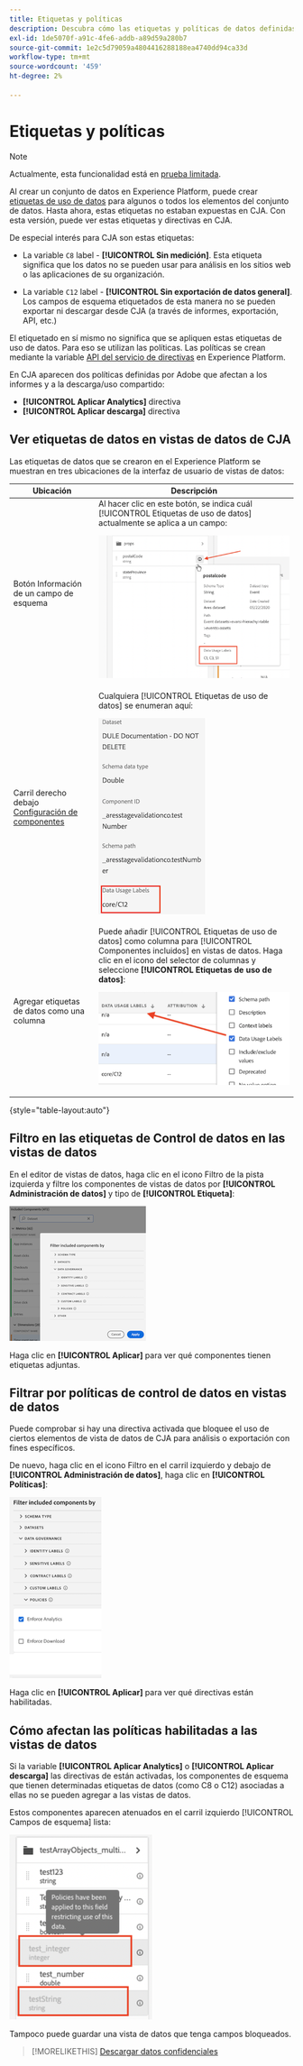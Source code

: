 ```yaml
---
title: Etiquetas y políticas
description: Descubra cómo las etiquetas y políticas de datos definidas en AEP afectan a las vistas de datos y a los informes en CJA.
exl-id: 1de5070f-a91c-4fe6-addb-a89d59a280b7
source-git-commit: 1e2c5d79059a4804416288188ea4740dd94ca33d
workflow-type: tm+mt
source-wordcount: '459'
ht-degree: 2%

---
```


# Etiquetas y políticas

>[!NOTE]
>
>Actualmente, esta funcionalidad está en [prueba limitada](/help/release-notes/releases.md).

Al crear un conjunto de datos en Experience Platform, puede crear [etiquetas de uso de datos](https://experienceleague.adobe.com/docs/experience-platform/data-governance/labels/reference.html?lang=en) para algunos o todos los elementos del conjunto de datos. Hasta ahora, estas etiquetas no estaban expuestas en CJA. Con esta versión, puede ver estas etiquetas y directivas en CJA.

De especial interés para CJA son estas etiquetas:

* La variable `C8` label - **[!UICONTROL Sin medición]**. Esta etiqueta significa que los datos no se pueden usar para análisis en los sitios web o las aplicaciones de su organización.

* La variable `C12` label - **[!UICONTROL Sin exportación de datos general]**. Los campos de esquema etiquetados de esta manera no se pueden exportar ni descargar desde CJA (a través de informes, exportación, API, etc.)

El etiquetado en sí mismo no significa que se apliquen estas etiquetas de uso de datos. Para eso se utilizan las políticas. Las políticas se crean mediante la variable [API del servicio de directivas](https://experienceleague.adobe.com/docs/experience-platform/data-governance/api/overview.html?lang=en) en Experience Platform.

En CJA aparecen dos políticas definidas por Adobe que afectan a los informes y a la descarga/uso compartido:

* **[!UICONTROL Aplicar Analytics]** directiva
* **[!UICONTROL Aplicar descarga]** directiva

## Ver etiquetas de datos en vistas de datos de CJA

Las etiquetas de datos que se crearon en el Experience Platform se muestran en tres ubicaciones de la interfaz de usuario de vistas de datos:

| Ubicación | Descripción |
| --- | --- |
| Botón Información de un campo de esquema | Al hacer clic en este botón, se indica cuál [!UICONTROL Etiquetas de uso de datos] actualmente se aplica a un campo:<p>![](assets/data-label-left.png) |
| Carril derecho debajo [Configuración de componentes](/help/data-views/component-settings/overview.md) | Cualquiera [!UICONTROL Etiquetas de uso de datos] se enumeran aquí:<p>![](assets/data-label-right.png) |
| Agregar etiquetas de datos como una columna | Puede añadir [!UICONTROL Etiquetas de uso de datos] como columna para [!UICONTROL Componentes incluidos] en vistas de datos. Haga clic en el icono del selector de columnas y seleccione **[!UICONTROL Etiquetas de uso de datos]**:<p>![](assets/data-label-column.png) |

{style=&quot;table-layout:auto&quot;}

## Filtro en las etiquetas de Control de datos en las vistas de datos

En el editor de vistas de datos, haga clic en el icono Filtro de la pista izquierda y filtre los componentes de vistas de datos por **[!UICONTROL Administración de datos]** y tipo de **[!UICONTROL Etiqueta]**:

![](assets/filter-labels.png)

Haga clic en **[!UICONTROL Aplicar]** para ver qué componentes tienen etiquetas adjuntas.

## Filtrar por políticas de control de datos en vistas de datos

Puede comprobar si hay una directiva activada que bloquee el uso de ciertos elementos de vista de datos de CJA para análisis o exportación con fines específicos.

De nuevo, haga clic en el icono Filtro en el carril izquierdo y debajo de **[!UICONTROL Administración de datos]**, haga clic en **[!UICONTROL Políticas]**:

![](assets/filter-policies.png)

Haga clic en **[!UICONTROL Aplicar]** para ver qué directivas están habilitadas.

## Cómo afectan las políticas habilitadas a las vistas de datos

Si la variable **[!UICONTROL Aplicar Analytics]** o **[!UICONTROL Aplicar descarga]** las directivas de están activadas, los componentes de esquema que tienen determinadas etiquetas de datos (como C8 o C12) asociadas a ellas no se pueden agregar a las vistas de datos.

Estos componentes aparecen atenuados en el carril izquierdo [!UICONTROL Campos de esquema] lista:

![](assets/component-greyed.png)

Tampoco puede guardar una vista de datos que tenga campos bloqueados.

>[!MORELIKETHIS]
>[Descargar datos confidenciales](/help/analysis-workspace/curate-share/download-send.md)
